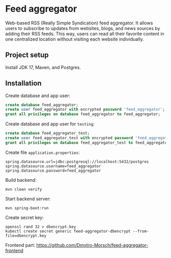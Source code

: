 # Feed aggregator

Web-based RSS (Really Simple Syndication) feed aggregator. It allows users to subscribe to updates
from websites, blogs, and news sources by adding their
RSS feeds. This way, users can read all their favorite content in one centralized location without visiting each
website individually.

Project setup
-------------
Install JDK 17, Maven, and Postgres.

## Installation

Create database and app user:

``` sql
create database feed_aggregator;
create user feed_aggregator with encrypted password 'feed_aggregator';
grant all privileges on database feed_aggregator to feed_aggregator;
```

Create database and app user for `testing`:

``` sql
create database feed_aggregator_test;
create user feed_aggregator_test with encrypted password 'feed_aggregator_test';
grant all privileges on database feed_aggregator_test to feed_aggregator_test;
```

Create file `application.properties`:

```properties
spring.datasource.url=jdbc:postgresql://localhost:5432/postgres
spring.datasource.username=feed_aggregator
spring.datasource.password=feed_aggregator
```

Build backend:

```shell
mvn clean verify
```

Start backend server:

```shell
mvn spring-boot:run
```

Create secret key:

```shell
openssl rand 32 > dbencrypt.key
kubectl create secret generic feed-aggregator-dbencrypt --from-file=dbencrypt.key
```

Frontend part: https://github.com/Dmytro-Morsch/feed-aggregator-frontend